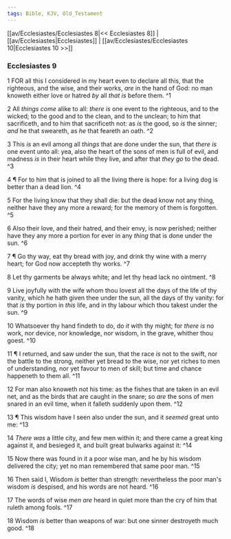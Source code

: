 ```yaml
---
tags: Bible, KJV, Old_Testament
---
```


[[av/Ecclesiastes/Ecclesiastes 8|<< Ecclesiastes 8]] | [[av/Ecclesiastes|Ecclesiastes]] | [[av/Ecclesiastes/Ecclesiastes 10|Ecclesiastes 10 >>]]

### Ecclesiastes 9

1 FOR all this I considered in my heart even to declare all this, that the righteous, and the wise, and their works, _are_ in the hand of God: no man knoweth either love or hatred _by_ all _that_ _is_ before them. ^1

2 All _things_ _come_ alike to all: _there_ _is_ one event to the righteous, and to the wicked; to the good and to the clean, and to the unclean; to him that sacrificeth, and to him that sacrificeth not: as _is_ the good, so _is_ the sinner; _and_ he that sweareth, as _he_ that feareth an oath. ^2

3 This _is_ an evil among all _things_ that are done under the sun, that _there_ _is_ one event unto all: yea, also the heart of the sons of men is full of evil, and madness _is_ in their heart while they live, and after that _they_ _go_ to the dead. ^3

4 ¶ For to him that is joined to all the living there is hope: for a living dog is better than a dead lion. ^4

5 For the living know that they shall die: but the dead know not any thing, neither have they any more a reward; for the memory of them is forgotten. ^5

6 Also their love, and their hatred, and their envy, is now perished; neither have they any more a portion for ever in any _thing_ that is done under the sun. ^6

7 ¶ Go thy way, eat thy bread with joy, and drink thy wine with a merry heart; for God now accepteth thy works. ^7

8 Let thy garments be always white; and let thy head lack no ointment. ^8

9 Live joyfully with the wife whom thou lovest all the days of the life of thy vanity, which he hath given thee under the sun, all the days of thy vanity: for that _is_ thy portion in _this_ life, and in thy labour which thou takest under the sun. ^9

10 Whatsoever thy hand findeth to do, do _it_ with thy might; for _there_ _is_ no work, nor device, nor knowledge, nor wisdom, in the grave, whither thou goest. ^10

11 ¶ I returned, and saw under the sun, that the race _is_ not to the swift, nor the battle to the strong, neither yet bread to the wise, nor yet riches to men of understanding, nor yet favour to men of skill; but time and chance happeneth to them all. ^11

12 For man also knoweth not his time: as the fishes that are taken in an evil net, and as the birds that are caught in the snare; so _are_ the sons of men snared in an evil time, when it falleth suddenly upon them. ^12

13 ¶ This wisdom have I seen also under the sun, and it _seemed_ great unto me: ^13

14 _There_ _was_ a little city, and few men within it; and there came a great king against it, and besieged it, and built great bulwarks against it: ^14

15 Now there was found in it a poor wise man, and he by his wisdom delivered the city; yet no man remembered that same poor man. ^15

16 Then said I, Wisdom _is_ better than strength: nevertheless the poor man's wisdom _is_ despised, and his words are not heard. ^16

17 The words of wise _men_ _are_ heard in quiet more than the cry of him that ruleth among fools. ^17

18 Wisdom _is_ better than weapons of war: but one sinner destroyeth much good. ^18
